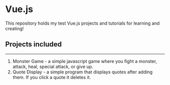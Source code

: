 # Vue.js

This repository holds my test Vue.js projects and tutorials for learning and creating!

## Projects included

----

1. Monster Game - a simple javascript game where you fight a monster, attack, heal, special attack, or give up.
2. Quote Display - a simple program that displays quotes after adding them. If you click a quote it deletes it.